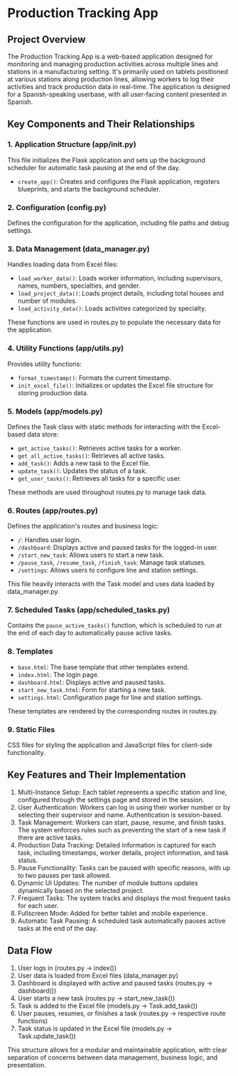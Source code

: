 # Production Tracking App

## Project Overview

The Production Tracking App is a web-based application designed for monitoring and managing production activities across multiple lines and stations in a manufacturing setting. It's primarily used on tablets positioned at various stations along production lines, allowing workers to log their activities and track production data in real-time. The application is designed for a Spanish-speaking userbase, with all user-facing content presented in Spanish.

## Key Components and Their Relationships

### 1. Application Structure (app/__init__.py)

This file initializes the Flask application and sets up the background scheduler for automatic task pausing at the end of the day.

- `create_app()`: Creates and configures the Flask application, registers blueprints, and starts the background scheduler.

### 2. Configuration (config.py)

Defines the configuration for the application, including file paths and debug settings.

### 3. Data Management (data_manager.py)

Handles loading data from Excel files:

- `load_worker_data()`: Loads worker information, including supervisors, names, numbers, specialties, and gender.
- `load_project_data()`: Loads project details, including total houses and number of modules.
- `load_activity_data()`: Loads activities categorized by specialty.

These functions are used in routes.py to populate the necessary data for the application.

### 4. Utility Functions (app/utils.py)

Provides utility functions:

- `format_timestamp()`: Formats the current timestamp.
- `init_excel_file()`: Initializes or updates the Excel file structure for storing production data.

### 5. Models (app/models.py)

Defines the Task class with static methods for interacting with the Excel-based data store:

- `get_active_tasks()`: Retrieves active tasks for a worker.
- `get_all_active_tasks()`: Retrieves all active tasks.
- `add_task()`: Adds a new task to the Excel file.
- `update_task()`: Updates the status of a task.
- `get_user_tasks()`: Retrieves all tasks for a specific user.

These methods are used throughout routes.py to manage task data.

### 6. Routes (app/routes.py)

Defines the application's routes and business logic:

- `/`: Handles user login.
- `/dashboard`: Displays active and paused tasks for the logged-in user.
- `/start_new_task`: Allows users to start a new task.
- `/pause_task`, `/resume_task`, `/finish_task`: Manage task statuses.
- `/settings`: Allows users to configure line and station settings.

This file heavily interacts with the Task model and uses data loaded by data_manager.py.

### 7. Scheduled Tasks (app/scheduled_tasks.py)

Contains the `pause_active_tasks()` function, which is scheduled to run at the end of each day to automatically pause active tasks.

### 8. Templates

- `base.html`: The base template that other templates extend.
- `index.html`: The login page.
- `dashboard.html`: Displays active and paused tasks.
- `start_new_task.html`: Form for starting a new task.
- `settings.html`: Configuration page for line and station settings.

These templates are rendered by the corresponding routes in routes.py.

### 9. Static Files

CSS files for styling the application and JavaScript files for client-side functionality.

## Key Features and Their Implementation

1. Multi-Instance Setup: Each tablet represents a specific station and line, configured through the settings page and stored in the session.
2. User Authentication: Workers can log in using their worker number or by selecting their supervisor and name. Authentication is session-based.
3. Task Management: Workers can start, pause, resume, and finish tasks. The system enforces rules such as preventing the start of a new task if there are active tasks.
4. Production Data Tracking: Detailed information is captured for each task, including timestamps, worker details, project information, and task status.
5. Pause Functionality: Tasks can be paused with specific reasons, with up to two pauses per task allowed.
6. Dynamic UI Updates: The number of module buttons updates dynamically based on the selected project.
7. Frequent Tasks: The system tracks and displays the most frequent tasks for each user.
8. Fullscreen Mode: Added for better tablet and mobile experience.
9. Automatic Task Pausing: A scheduled task automatically pauses active tasks at the end of the day.

## Data Flow

1. User logs in (routes.py -> index())
2. User data is loaded from Excel files (data_manager.py)
3. Dashboard is displayed with active and paused tasks (routes.py -> dashboard())
4. User starts a new task (routes.py -> start_new_task())
5. Task is added to the Excel file (models.py -> Task.add_task())
6. User pauses, resumes, or finishes a task (routes.py -> respective route functions)
7. Task status is updated in the Excel file (models.py -> Task.update_task())

This structure allows for a modular and maintainable application, with clear separation of concerns between data management, business logic, and presentation.